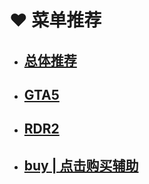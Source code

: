 # ♥ 菜单推荐

* ## [总体推荐](mod/tuijian.md)
* ## [GTA5](mod/gta5/README.md)
    
* ## [RDR2](mod/rdr2/README.md)
   
* ## [buy | 点击购买辅助](https://xhaocherry.xyz/)
